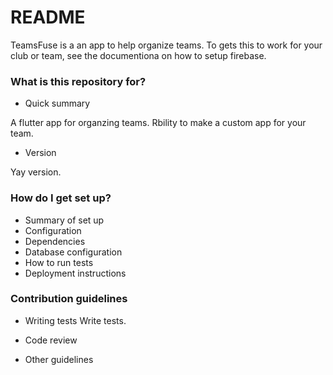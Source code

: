# README

TeamsFuse is a an app to help organize teams. To gets this to work for your
club or team, see the documentiona on how to setup firebase.

### What is this repository for?

- Quick summary

A flutter app for organzing teams. Rbility to make a custom app for your
team.

- Version

Yay version.

### How do I get set up?

- Summary of set up
- Configuration
- Dependencies
- Database configuration
- How to run tests
- Deployment instructions

### Contribution guidelines

- Writing tests
  Write tests.

- Code review
- Other guidelines
